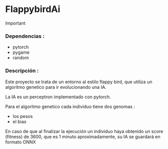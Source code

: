 # FlappybirdAi
> [!IMPORTANT]
> ### Dependencias :
> - pytorch
> - pygame
> - random

### Descripción :
Este proyecto se trata de un entorno al estilo flappy bird, que utiliza un algoritmo genetico para ir evolucionando una IA.

La IA es un perceptron implementado con pytorch.

Para el algoritmo genetico cada individuo tiene dos genomas :
- los pesos
- el bias

En caso de que al finalizar la ejecución un individuo haya obtenido un score (fitness) de 3600, que es 1 minuto aproximadamente, su IA se guardará en formato ONNX
